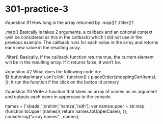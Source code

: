 # 301-practice-3

#question #1
How long is the array returned by .map()? .filter()?

.map() Basically is takes 2 arguments, a callback and an optional context (will be considered as this in the callback) which I did not use in the previous example. The callback runs for each value in the array and returns each new value in the resulting array.

.filter() Basically, if the callback function returns true, the current element will be in the resulting array. If it returns false, it won’t be.

#question #2
What does the following code do:
$('button#primary').on('click', function() {
  placeOrder(shoppingCartItems);
});
it run the function if the click on the button id primary





#question #3 
Write a function that takes an array of names as an argument and outputs each name in uppercase to the console.

names = ['obada','ibrahim','hamza','laith'];
var namesupper = str.map (function toUpper (names){
return names.toUpperCase();
});
console.log("array names" , names);

